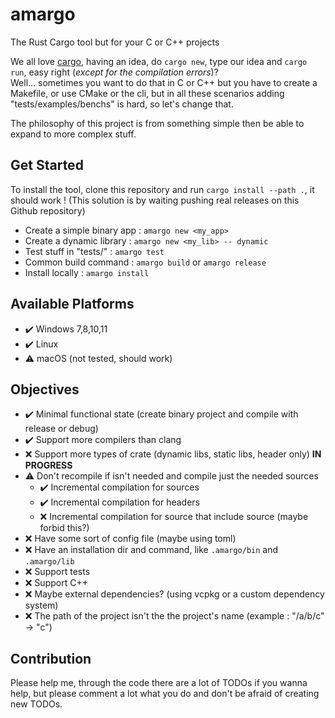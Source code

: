 # amargo
The Rust Cargo tool but for your C or C++ projects

We all love [cargo](https://github.com/rust-lang/cargo), having an idea, do `cargo new`, type our idea and `cargo run`, easy right (*except for the compilation errors*)? \
Well... sometimes you want to do that in C or C++ but you have to create 
a Makefile, or use CMake or the cli, but in all these scenarios adding "tests/examples/benchs" is hard, so let's change that.

The philosophy of this project is from something simple then be able to expand to more complex stuff.
 
## Get Started
To install the tool, clone this repository and run `cargo install --path .`, it should work ! (This solution is by waiting pushing real releases on this Github repository)
 
- Create a simple binary app : `amargo new <my_app>`
- Create a dynamic library : `amargo new <my_lib> -- dynamic`
- Test stuff in "tests/" : `amargo test`
- Common build command : `amargo build` or `amargo release`
- Install locally : `amargo install`

## Available Platforms
- ✔️ Windows 7,8,10,11
- ✔️ Linux
- ⚠️ macOS (not tested, should work)
 
## Objectives
- ✔️ Minimal functional state (create binary project and compile with release or debug)<br>
- ✔️ Support more compilers than clang<br>
- ❌ Support more types of crate (dynamic libs, static libs, header only) 
        **IN PROGRESS** <br>
- ⚠️ Don't recompile if isn't needed and compile just the needed sources<br>
    - ✔️ Incremental compilation for sources <br>
	- ✔️ Incremental compilation for headers <br>
    - ❌ Incremental compilation for source that include source (maybe forbid this?)
- ❌ Have some sort of config file (maybe using toml)<br>
- ❌ Have an installation dir and command, like `.amargo/bin` and `.amargo/lib` <br>
- ❌ Support tests<br>
- ❌ Support C++<br>
- ❌ Maybe external dependencies? (using vcpkg or a custom dependency system)<br>
- ❌ The path of the project isn't the the project's name (example : "/a/b/c" -> "c") 

## Contribution
Please help me, through the code there are a lot of TODOs if you wanna help, but please comment a lot what you do and don't be afraid of creating new TODOs.
